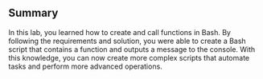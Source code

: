 ## Summary

In this lab, you learned how to create and call functions in Bash. By following the requirements and solution, you were able to create a Bash script that contains a function and outputs a message to the console. With this knowledge, you can now create more complex scripts that automate tasks and perform more advanced operations.

